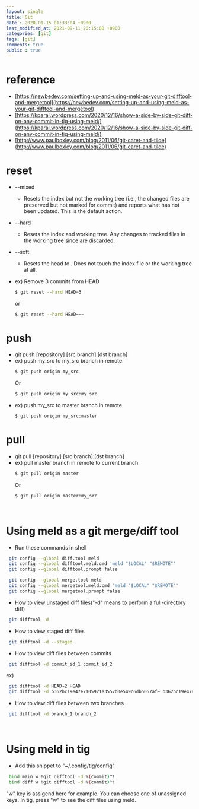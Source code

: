 ```yaml
---
layout: single
title: Git
date : 2020-01-15 01:33:04 +0900
last_modified_at: 2021-09-11 20:15:08 +0900
categories: [git]
tags: [git]
comments: true
public : true
---
```

# reference
  * [https://newbedev.com/setting-up-and-using-meld-as-your-git-difftool-and-mergetool](https://newbedev.com/setting-up-and-using-meld-as-your-git-difftool-and-mergetool)
  * [https://kparal.wordpress.com/2020/12/16/show-a-side-by-side-git-diff-on-any-commit-in-tig-using-meld/](https://kparal.wordpress.com/2020/12/16/show-a-side-by-side-git-diff-on-any-commit-in-tig-using-meld/)
  * [http://www.paulboxley.com/blog/2011/06/git-caret-and-tilde](http://www.paulboxley.com/blog/2011/06/git-caret-and-tilde)

# reset
  * --mixed
    * Resets the index but not the working tree (i.e., the changed files are preserved but not marked for commit) and reports what has not been updated. This is the default action.
  * --hard
    * Resets the index and working tree. Any changes to tracked files in the working tree since <commit> are discarded.
  * --soft
    * Resets the head to <commit>. Does not touch the index file or the working tree at all.

  * ex) Remove 3 commits from HEAD
    ```bash
	$ git reset --hard HEAD~3
    ```
    or
    ```bash
	$ git reset --hard HEAD~~~
    ```

# push
  * git push [repository] [src branch]:[dst branch]
  * ex) push my_src to my_src branch in remote.
    ```bash
	$ git push origin my_src
    ```
    Or
    ```bash
	$ git push origin my_src:my_src
    ```
  * ex) push my_src to master branch in remote
    ```bash
	$ git push origin my_src:master
    ```

# pull
  * git pull [repository] [src branch]:[dst branch]
  * ex) pull master branch in remote to current branch
    ```bash
	$ git pull origin master
    ```
	Or
    ```bash
	$ git pull origin master:my_src
    ```
</br>

# Using meld as a git merge/diff tool
  * Run these commands in shell
   ```bash
	git config --global diff.tool meld
	git config --global difftool.meld.cmd 'meld "$LOCAL" "$REMOTE"'
	git config --global difftool.prompt false

	git config --global merge.tool meld
	git config --global mergetool.meld.cmd 'meld "$LOCAL" "$REMOTE"'
	git config --global mergetool.prompt false
   ```
  * How to view unstaged diff files("-d" means to perform a full-directory diff)
   ```bash
    git difftool -d
   ```
   
  * How to view staged diff files
   ```bash
    git difftool -d --staged
   ```
  * How to view diff files between commits
   ```bash
    git difftool -d commit_id_1 commit_id_2
   ```
   ex)
   ```bash
    git difftool -d HEAD~2 HEAD
    git difftool -d b362bc19e47e7105921e3557b0e549c6db5057af~ b362bc19e47e7105921e3557b0e549c6db5057af
   ```
  * How to view diff files between two branches
   ```bash
    git difftool -d branch_1 branch_2
   ```
 </br>
 
# Using meld in tig
  * Add this snippet to "~/.config/tig/config"
   ```bash
	bind main w !git difftool -d %(commit)^!
	bind diff w !git difftool -d %(commit)^!
   ```
   "w" key is assigend here for example. You can choose one of unassigned keys.
   In tig, press "w" to see the diff files using meld.
 
   


